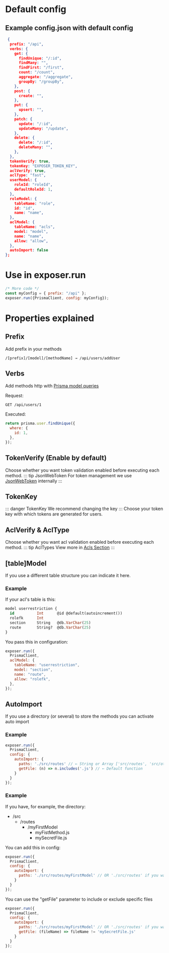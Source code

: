 # Default config

## Example config.json with default config

```json
 {
  prefix: "/api",
  verbs: {
    get: {
      findUnique: "/:id",
      findMany: "",
      findFirst: "/first",
      count: "/count",
      aggregate: "/aggregate",
      groupBy: "/groupBy",
    },
    post: {
      create: "",
    },
    put: {
      upsert: "",
    },
    patch: {
      update: "/:id",
      updateMany: "/update",
    },
    delete: {
      delete: "/:id",
      deleteMany: "",
    },
  },
  tokenVerify: true,
  tokenKey: "EXPOSER_TOKEN_KEY",
  aclVerify: true,
  aclType: "fast",
  userModel: {
    roleId: "roleId",
    defaultRoleId: 1,
  },
  roleModel: {
    tableName: "role",
    id: "id",
    name: "name",
  },
  aclModel: {
    tableName: "acls",
    model: "model",
    name: "name",
    allow: "allow",
  },
  autoImport: false
};
```

# Use in exposer.run

```js
/* More code */
const myConfig = { prefix: "/api" };
exposer.run({PrismaClient, config: myConfig});
```

# Properties explained

## Prefix

Add prefix in your methods

```
/[prefix]/[model]/[methodName] → /api/users/addUser
```

## Verbs

Add methods http with [Prisma model queries](https://www.prisma.io/docs/orm/reference/prisma-client-reference#model-queries)

Request:

```sh
GET /api/users/1
```

Executed:

```js
return prisma.user.findUnique({
  where: {
    id: 1,
  },
});
```

## TokenVerify (Enable by default)

Choose whether you want token validation enabled before executing each method.
::: tip JsonWebToken
For token management we use [JsonWebToken](https://github.com/auth0/node-jsonwebtoken#readme) internally
:::

## TokenKey

::: danger TokenKey
We recommend changing the key
:::
Choose your token key with which tokens are generated for users.

## AclVerify & AclType

Choose whether you want acl validation enabled before executing each method.
::: tip AclTypes
View more in [Acls Section](/features/acls.md)
:::

## [table]Model

If you use a different table structure you can indicate it here.

### Example

If your acl's table is this:

```sql
model userrestriction {
  id          Int      @id @default(autoincrement())
  rolefk      Int
  section     String   @db.VarChar(25)
  route       String?  @db.VarChar(25)
}
```

You pass this in configuration:

```js
exposer.run({
  PrismaClient,
  aclModel: {
    tableName: "userrestriction",
    model: "section",
    name: "route",
    allow: "rolefk",
  },
});
```

## AutoImport

If you use a directory (or several) to store the methods you can activate auto import

### Example
```js
exposer.run({
  PrismaClient, 
  config: {
    autoImport: {
      paths: './src/routes' // ← String or Array ['src/routes', 'src/otherRoutes', ...] *Required
      getFile: (n) => n.includes('.js') // ← Default function
    }
  }
});
```

### Example

If you have, for example, the directory: 
- /src
  - /routes
    - /myFirstModel
      - myFistMethod.js
      - mySecretFile.js

You can add this in config:
```js
exposer.run({
  PrismaClient, 
  config: {
    autoImport: {
      paths: './src/routes/myFirstModel' // OR './src/routes' if you want
    }
  }
});
```
You can use the "getFile" parameter to include or exclude specific files
```js
exposer.run({
  PrismaClient, 
  config: {
    autoImport: {
      paths: './src/routes/myFirstModel' // OR './src/routes' if you want
      getFile: (fileName) => fileName != 'mySecretFile.js'
    }
  }
});
```

